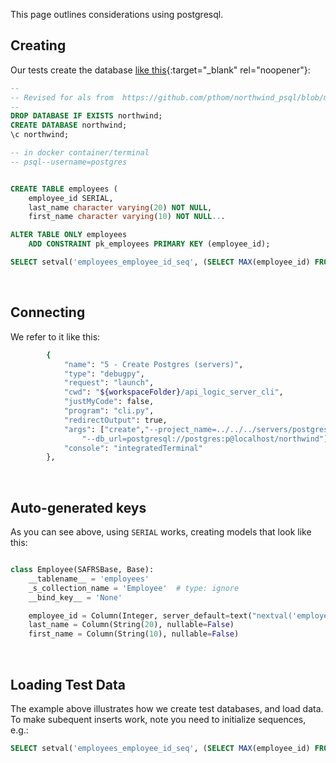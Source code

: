 This page outlines considerations using postgresql.

## Creating

Our tests create the database [like this](https://github.com/ApiLogicServer/ApiLogicServer-src/blob/main/tests/test_databases/postgres_databases/northwind.sql){:target="_blank" rel="noopener"}:

```sql
--
-- Revised for als from  https://github.com/pthom/northwind_psql/blob/master/northwind.sql
--
DROP DATABASE IF EXISTS northwind;
CREATE DATABASE northwind;
\c northwind;

-- in docker container/terminal
-- psql--username=postgres


CREATE TABLE employees (
    employee_id SERIAL,
    last_name character varying(20) NOT NULL,
    first_name character varying(10) NOT NULL...

ALTER TABLE ONLY employees
    ADD CONSTRAINT pk_employees PRIMARY KEY (employee_id);

SELECT setval('employees_employee_id_seq', (SELECT MAX(employee_id) FROM employees));
```

&nbsp;

## Connecting

We refer to it like this:

```bash
        {
            "name": "5 - Create Postgres (servers)",
            "type": "debugpy",
            "request": "launch",
            "cwd": "${workspaceFolder}/api_logic_server_cli",
            "justMyCode": false,
            "program": "cli.py",
            "redirectOutput": true,
            "args": ["create","--project_name=../../../servers/postgres-nw",
                "--db_url=postgresql://postgres:p@localhost/northwind"],
            "console": "integratedTerminal"
        },
```

&nbsp;

## Auto-generated keys

As you can see above, using `SERIAL` works, creating models that look like this:

```python

class Employee(SAFRSBase, Base):
    __tablename__ = 'employees'
    _s_collection_name = 'Employee'  # type: ignore
    __bind_key__ = 'None'

    employee_id = Column(Integer, server_default=text("nextval('employees_employee_id_seq'::regclass)"), primary_key=True)
    last_name = Column(String(20), nullable=False)
    first_name = Column(String(10), nullable=False)
```

&nbsp;

## Loading Test Data

The example above illustrates how we create test databases, and load data.  To make subequent inserts work, note you need to initialize sequences, e.g.:

```sql
SELECT setval('employees_employee_id_seq', (SELECT MAX(employee_id) FROM employees));
```